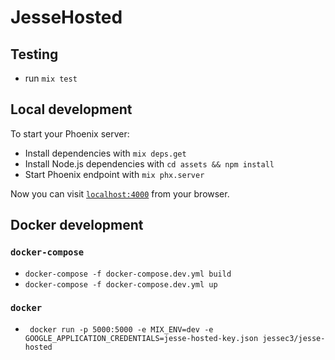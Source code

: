 # JesseHosted

## Testing

* run `mix test`

## Local development

To start your Phoenix server:

* Install dependencies with `mix deps.get`
* Install Node.js dependencies with `cd assets && npm install`
* Start Phoenix endpoint with `mix phx.server`

Now you can visit [`localhost:4000`](http://localhost:4000) from your browser.

## Docker development

### `docker-compose`

* `docker-compose -f docker-compose.dev.yml build`
* `docker-compose -f docker-compose.dev.yml up`

### `docker`

* ` docker run -p 5000:5000 -e MIX_ENV=dev -e GOOGLE_APPLICATION_CREDENTIALS=jesse-hosted-key.json jessec3/jesse-hosted`